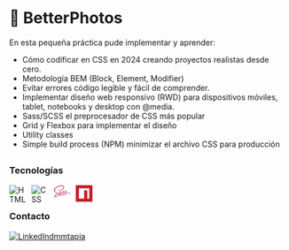 # 👋 BetterPhotos

En esta pequeña práctica pude implementar y aprender:

- Cómo codificar en CSS en 2024 creando proyectos realistas desde cero.
- Metodología BEM (Block, Element, Modifier)
- Evitar errores código legible y fácil de comprender.
- Implementar diseño web responsivo (RWD) para dispositivos móviles, tablet, notebooks y desktop con @media.
- Sass/SCSS el preprocesador de CSS más popular
- Grid y Flexbox para implementar el diseño
- Utility classes 
- Simple build process (NPM) minimizar el archivo CSS para producción

##

### Tecnologías
<a href="https://developer.mozilla.org/es/docs/Glossary/HTML5">
    <img align="left" alt="HTML" width="30px" style="padding-right:10px;" src="https://cdn.jsdelivr.net/gh/devicons/devicon/icons/html5/html5-plain.svg" />
</a>

<a href="https://developer.mozilla.org/es/docs/Web/CSS">
    <img align="left" alt="CSS" width="30px" style="padding-right:10px;" src="https://cdn.jsdelivr.net/gh/devicons/devicon/icons/css3/css3-plain.svg" />    
</a>

<a href="https://sass-lang.com/">
    <img align="left" alt="SASS" width="30px" style="padding-right:10px;" src="src/svg/sass.svg" />
</a>

<a href="https://www.npmjs.com/">
    <img align="left" alt="npm" width="30px" style="padding-right:10px;" src="src/svg/npm.svg" /> 
</a>


<br />

##

### Contacto

<a href="https://www.linkedin.com/in/dmmtapia/" target="blank">
 <img align="center" src="https://encrypted-tbn0.gstatic.com/images?q=tbn:ANd9GcS2Wb7G67EcR44qT3KQLlLzI1Fna_L2lPXfTI1sx8_z2w&s" alt="LinkedIndmmtapia" height="28px" width="28px" />
</a>
